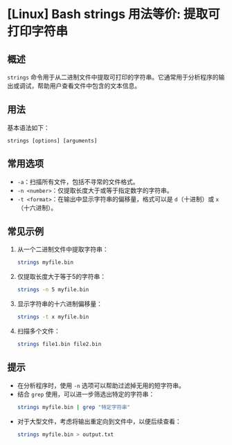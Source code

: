 # [Linux] Bash strings 用法等价: 提取可打印字符串

## 概述
`strings` 命令用于从二进制文件中提取可打印的字符串。它通常用于分析程序的输出或调试，帮助用户查看文件中包含的文本信息。

## 用法
基本语法如下：
```
strings [options] [arguments]
```

## 常用选项
- `-a`：扫描所有文件，包括不寻常的文件格式。
- `-n <number>`：仅提取长度大于或等于指定数字的字符串。
- `-t <format>`：在输出中显示字符串的偏移量，格式可以是 `d`（十进制）或 `x`（十六进制）。

## 常见示例
1. 从一个二进制文件中提取字符串：
   ```bash
   strings myfile.bin
   ```

2. 仅提取长度大于等于5的字符串：
   ```bash
   strings -n 5 myfile.bin
   ```

3. 显示字符串的十六进制偏移量：
   ```bash
   strings -t x myfile.bin
   ```

4. 扫描多个文件：
   ```bash
   strings file1.bin file2.bin
   ```

## 提示
- 在分析程序时，使用 `-n` 选项可以帮助过滤掉无用的短字符串。
- 结合 `grep` 使用，可以进一步筛选出特定的字符串：
  ```bash
  strings myfile.bin | grep "特定字符串"
  ```
- 对于大型文件，考虑将输出重定向到文件中，以便后续查看：
  ```bash
  strings myfile.bin > output.txt
  ```